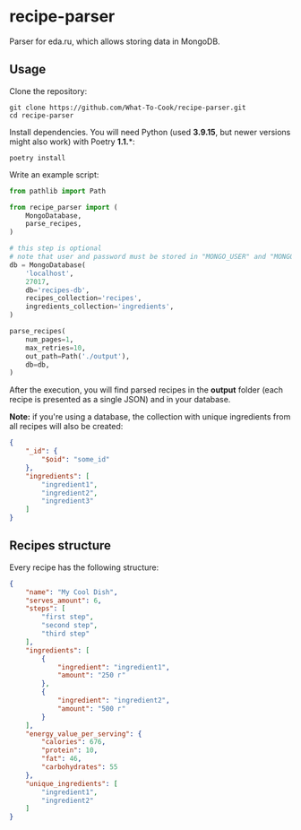 # recipe-parser
Parser for eda.ru, which allows storing data in MongoDB.

## Usage
Clone the repository:
```
git clone https://github.com/What-To-Cook/recipe-parser.git
cd recipe-parser
```

Install dependencies. You will need Python (used **3.9.15**, but newer versions might also work) with Poetry **1.1.***:
```
poetry install
```

Write an example script:

```python
from pathlib import Path

from recipe_parser import (
    MongoDatabase,
    parse_recipes,
)

# this step is optional
# note that user and password must be stored in "MONGO_USER" and "MONGO_PASSWORD" env variables respectively
db = MongoDatabase(
    'localhost',
    27017,
    db='recipes-db',
    recipes_collection='recipes',
    ingredients_collection='ingredients',
)

parse_recipes(
    num_pages=1,
    max_retries=10,
    out_path=Path('./output'),
    db=db,
)
```

After the execution, you will find parsed recipes in the **output** folder (each recipe is presented as a single JSON) and in your database.

**Note:** if you're using a database, the collection with unique ingredients from all recipes will also be created:
```json
{
    "_id": {
        "$oid": "some_id"
    },
    "ingredients": [
        "ingredient1",
        "ingredient2",
        "ingredient3"
    ]
}
```

## Recipes structure
Every recipe has the following structure:
```json
{
    "name": "My Cool Dish",
    "serves_amount": 6,
    "steps": [
        "first step",
        "second step",
        "third step"
    ],
    "ingredients": [
        {
            "ingredient": "ingredient1",
            "amount": "250 г"
        },
        {
            "ingredient": "ingredient2",
            "amount": "500 г"
        }
    ],
    "energy_value_per_serving": {
        "calories": 676,
        "protein": 10,
        "fat": 46,
        "carbohydrates": 55
    },
    "unique_ingredients": [
        "ingredient1",
        "ingredient2"
    ]
}
```